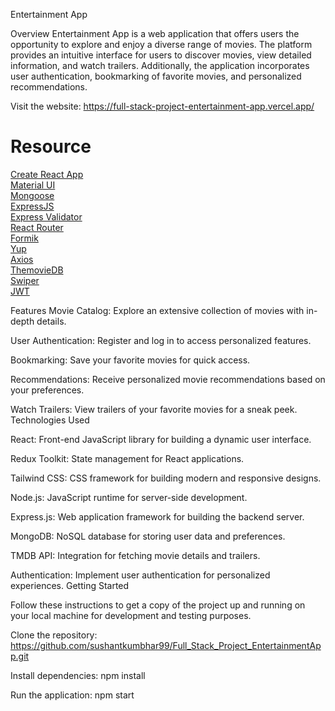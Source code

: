 Entertainment App

Overview
Entertainment App is a web application that offers users the opportunity to explore and enjoy a diverse range of movies. The platform provides an intuitive interface for users to discover movies, view detailed information, and watch trailers. Additionally, the application incorporates user authentication, bookmarking of favorite movies, and personalized recommendations.

Visit the website:
https://full-stack-project-entertainment-app.vercel.app/

# Resource

[Create React App](https://create-react-app.dev/)<br>
[Material UI](https://create-react-app.dev/)<br>
[Mongoose](https://mongoosejs.com/)<br>
[ExpressJS](https://expressjs.com/)<br>
[Express Validator](https://express-validator.github.io/docs/)<br>
[React Router](https://reactrouter.com/)<br>
[Formik](https://formik.org/)<br>
[Yup](https://github.com/jquense/yup/)<br>
[Axios](https://axios-http.com/)<br>
[ThemovieDB](https://www.themoviedb.org/)<br>
[Swiper](https://swiperjs.com/)<br>
[JWT](https://github.com/auth0/node-jsonwebtoken)<br>



Features
Movie Catalog: Explore an extensive collection of movies with in-depth details.

User Authentication: Register and log in to access personalized features.

Bookmarking: Save your favorite movies for quick access.

Recommendations: Receive personalized movie recommendations based on your preferences.

Watch Trailers: View trailers of your favorite movies for a sneak peek.
Technologies Used

React: Front-end JavaScript library for building a dynamic user interface.

Redux Toolkit: State management for React applications.

Tailwind CSS: CSS framework for building modern and responsive designs.

Node.js: JavaScript runtime for server-side development.

Express.js: Web application framework for building the backend server.

MongoDB: NoSQL database for storing user data and preferences.

TMDB API: Integration for fetching movie details and trailers.

Authentication: Implement user authentication for personalized experiences.
Getting Started

Follow these instructions to get a copy of the project up and running on your local machine for development and testing purposes.

Clone the repository: 
https://github.com/sushantkumbhar99/Full_Stack_Project_EntertainmentApp.git

Install dependencies:
npm install

Run the application:
npm start